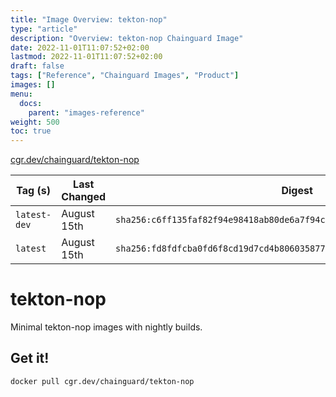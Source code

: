 ```yaml
---
title: "Image Overview: tekton-nop"
type: "article"
description: "Overview: tekton-nop Chainguard Image"
date: 2022-11-01T11:07:52+02:00
lastmod: 2022-11-01T11:07:52+02:00
draft: false
tags: ["Reference", "Chainguard Images", "Product"]
images: []
menu:
  docs:
    parent: "images-reference"
weight: 500
toc: true
---
```


[cgr.dev/chainguard/tekton-nop](https://github.com/chainguard-images/images/tree/main/images/tekton-nop)

| Tag (s)       | Last Changed | Digest                                                                    |
|---------------|--------------|---------------------------------------------------------------------------|
|  `latest-dev` | August 15th  | `sha256:c6ff135faf82f94e98418ab80de6a7f94c2225c328c4fe968373faf684e0c530` |
|  `latest`     | August 15th  | `sha256:fd8fdfcba0fd6f8cd19d7cd4b8060358770f8abbd15002a5e535de756ab2d143` |

# tekton-nop

Minimal tekton-nop images with nightly builds.

## Get it!

```shell
docker pull cgr.dev/chainguard/tekton-nop
```
